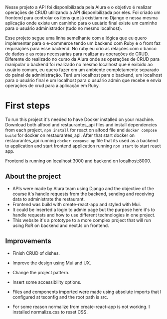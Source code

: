 Nesse projeto a API foi disponibilizada pela Alura e o objetivo é realizar operações de CRUD utilizando a API disponibilizada por eles. Foi criado um frontend para controlar os itens que já existiam no Django e nessa mesma aplicação onde existe um caminho para o usuário final existe um caminho para o usuário administrador (tudo no mesmo localhost).

Esse projeto segue uma linha semelhante com a lógica que eu quero implementar para o e-commerce tendo um backend com Ruby e o front faz requisições para esse backend.
No ruby eu crio as relações com o banco de dados e as rotas necessárias para realizar as operações de CRUD.
Diferente do realizado no curso da Alura onde as operações de CRUD para manipular o backend foi realizado no mesmo localhost que é exibido ao usuário comum, eu quero fazer em um ambiente completamente separado do painel de administração. Terá um localhost para o backend, um localhost para o usuário final e um localhost para o usuário admin que recebe e envia operações de crud para a aplicação em Ruby.


# First steps
To run this project it's needed to have Docker installed on your machine.
Download both alfood and restaurantes_api files and install dependencies from each project, `npm install` for react on alfood file and `docker compose build` for docker on restaurantes_api.
After that start docker on restaurantes_api running `docker compose up` file that its used as a backend to application and start frontend application running `npm start` to start react app.

Frontend is running on localhost:3000 and backend on localhost:8000.

## About the project
* APIs were made by Alura team using Django and the objective of the course it's handle requests from the backend, sending and receiving data to administrate the restaurant.
* Frontend was build with create-react-app and styled with Mui.
* It could be inserted a login to admin page but the purpose here it's to handle requests and how to use different technologies in one project.
* This website it's a prototype to a more complex project that will run using RoR on backend and nextJs on frontend.

## Improvements
* Finish CRUD of dishes.
* Improve the design using Mui and UX.
* Change the project pattern.
* Insert some accessibility options.

* Files and components imported were made using absolute imports that I configured at tsconfig and the root path is src.
* For some reason normalize from create-react-app is not working. I installed normalize.css to reset CSS.